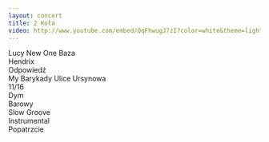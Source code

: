```yaml
---
layout: concert
title: 2 Koła
video: http://www.youtube.com/embed/QqFhwugJ7zI?color=white&theme=light
---
```


Lucy
New One
Baza  
Hendrix  
Odpowiedź  
My
Barykady
Ulice Ursynowa  
11/16  
Dym  
Barowy  
Slow Groove  
Instrumental  
Popatrzcie  